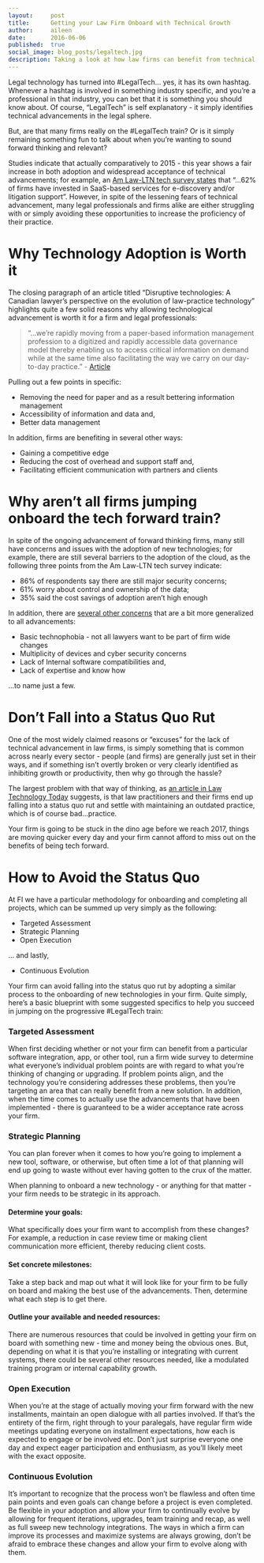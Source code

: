```yaml
---
layout:     post
title:      Getting your Law Firm Onboard with Technical Growth
author:     aileen
date:       2016-06-06
published:  true
social_image: blog_posts/legaltech.jpg
description: Taking a look at how law firms can benefit from technical growth, the barriers that prevent widespread adoption and how to avoid these barriers using a concrete methodology. 
---
```


Legal technology has turned into #LegalTech… yes, it has its own hashtag.  Whenever a hashtag is involved in something industry specific, and you’re a professional in that industry, you can bet that it is something you should know about.  Of course, “LegalTech” is self explanatory - it simply identifies technical advancements in the legal sphere. 

But, are that many firms really on the #LegalTech train? Or is it simply remaining something fun to talk about when you’re wanting to sound forward thinking and relevant? 

Studies indicate that actually comparatively to 2015 - this year shows a fair increase in both adoption and widespread acceptance of technical advancements; for example, an [Am Law-LTN tech survey states] that “...62% of firms have invested in SaaS-based services for e-discovery and/or litigation support”. However, in spite of the lessening fears of technical advancement, many legal professionals and firms alike are either struggling with or simply avoiding these opportunities to increase the proficiency of their practice. 

[Am Law-LTN tech survey states]:<http://businessoflawblog.com/2016/02/am-law-tech-survey/>   

<!--more-->
# Why Technology Adoption is Worth it

The closing paragraph of an article titled “Disruptive technologies: A Canadian lawyer’s perspective on the evolution of law-practice technology” highlights quite a few solid reasons why allowing technological advancement is worth it for a firm and legal professionals:

>“...we’re rapidly moving from a paper-based information management profession to a digitized and rapidly accessible data governance model thereby enabling us to access critical information on demand while at the same time also facilitating the way we carry on our day-to-day practice.” - [Article]

[Article]: <http://www.itbusiness.ca/blog/disruptive-technologies-a-canadian-lawyers-perspective-on-the-evolution-of-law-practice-technology-from-the-70s-to-present/56454>
Pulling out a few points in specific: 

- Removing the need for paper and as a result bettering information management 
- Accessibility of information and data and,
- Better data management 

In addition, firms are benefiting in several other ways:
 
- Gaining a competitive edge
- Reducing the cost of overhead and support staff and,
- Facilitating efficient communication with partners and clients 

# Why aren’t all firms jumping onboard the tech forward train? 

In spite of the ongoing advancement of forward thinking firms, many still have concerns and issues with the adoption of new technologies; for example, there are still several barriers to the adoption of the cloud, as the following three points from the Am Law-LTN tech survey indicate: 

- 86% of respondents say there are still major security concerns;
- 61% worry about control and ownership of the data;
- 35% said the cost savings of adoption aren’t high enough

In addition, there are [several other concerns] that are a bit more generalized to all advancements: 

- Basic technophobia - not all lawyers want to be part of firm wide changes
- Multiplicity of devices and cyber security concerns  
- Lack of Internal software compatibilities and,
- Lack of expertise and know how

...to name just a few. 

[several other concerns]: <http://raconteur.net/business/law-is-going-mobile>

# Don’t Fall into a Status Quo Rut

One of the most widely claimed reasons or “excuses” for the lack of technical advancement in law firms, is simply something that is common across nearly every sector - people (and firms) are generally just set in their ways, and if something isn’t overtly broken or very clearly identified as inhibiting growth or productivity, then why go through the hassle? 

The largest problem with that way of thinking, as [an article in Law Technology Today] suggests, is that law practitioners and their firms end up falling into a status quo rut and settle with maintaining an outdated practice, which is of course bad...practice.

Your firm is going to be stuck in the dino age before we reach 2017, things are moving quicker every day and your firm cannot afford to miss out on the benefits of being tech forward. 

[an article in Law Technology Today]:<http://www.lawtechnologytoday.org/2016/06/law-firm-stuck-technology-status-quo-bqe/> 
# How to Avoid the Status Quo

At FI we have a particular methodology for onboarding and completing all projects, which can be summed up very simply as the following:

- Targeted Assessment
- Strategic Planning
- Open Execution

… and lastly, 

- Continuous Evolution

Your firm can avoid falling into the status quo rut by adopting a similar process to the onboarding of new technologies in your firm.  Quite simply, here’s a basic blueprint with some suggested specifics to help you succeed in jumping on the progressive #LegalTech train: 

### **Targeted Assessment** 

When first deciding whether or not your firm can benefit from a particular software integration, app, or other tool, run a firm wide survey to determine what everyone’s individual problem points are with regard to what you’re thinking of changing or upgrading.  If problem points align, and the technology you’re considering addresses these problems, then you’re targeting an area that can really benefit from a new solution.  In addition, when the time comes to actually use the advancements that have been implemented - there is guaranteed to be a wider acceptance rate across your firm. 

### **Strategic Planning** 

You can plan forever when it comes to how you’re going to implement a new tool, software, or otherwise, but often time a lot of that planning will end up going to waste without ever having gotten to the crux of the matter.  

When planning to onboard a new technology - or anything for that matter - your firm needs to be strategic in its approach. 

#### **Determine your goals:** 

What specifically does your firm want to accomplish from these changes? For example, a reduction in case review time or making client communication more efficient, thereby reducing client costs.  

#### **Set concrete milestones:** 

Take a step back and map out what it will look like for your firm to be fully on board and making the best use of the advancements. Then, determine what each step is to get there. 

#### **Outline your available and needed resources:** 

There are numerous resources that could be involved in getting your firm on board with something new - time and money being the obvious ones. But, depending on what it is that you’re installing or integrating with current systems, there could be several other resources needed, like a modulated training program or internal capability growth. 

### **Open Execution** 

When you’re at the stage of actually moving your firm forward with the new installments, maintain an open dialogue with all parties involved. If that’s the entirety of the firm, right through to your paralegals, have regular firm wide meetings updating everyone on installment expectations, how each is expected to engage or be involved etc.  Don’t just surprise everyone one day and expect eager participation and enthusiasm, as you’ll likely meet with the exact opposite. 

### **Continuous Evolution**

It’s important to recognize that the process won’t be flawless and often time pain points and even goals can change before a project is even completed.  Be flexible in your adoption and allow your firm to continually evolve by allowing for frequent iterations, upgrades, team training and recap, as well as full sweep new technology integrations. The ways in which a firm can improve its processes and maximize systems are always growing, don’t be afraid to embrace these changes and allow your firm to evolve along with them. 


